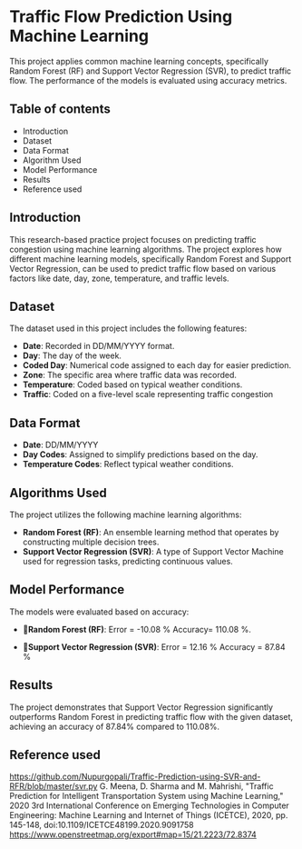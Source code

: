 # Traffic Flow Prediction Using Machine Learning
This project applies common machine learning concepts, specifically Random Forest (RF) and Support Vector Regression (SVR), to predict traffic flow. The performance of the models is evaluated using accuracy metrics.

## Table of contents
- Introduction
- Dataset
- Data Format
- Algorithm Used
- Model Performance
- Results
- Reference used

## Introduction
This research-based practice project focuses on predicting traffic congestion using machine learning algorithms. The project explores how different machine learning models, specifically Random Forest and Support Vector Regression, can be used to predict traffic flow based on various factors like date, day, zone, temperature, and traffic levels.

## Dataset 
The dataset used in this project includes the following features:
- **Date**: Recorded in DD/MM/YYYY format.
- **Day**: The day of the week.
- **Coded Day**: Numerical code assigned to each day for easier prediction.
- **Zone**: The specific area where traffic data was recorded.
- **Temperature**: Coded based on typical weather conditions.
- **Traffic**: Coded on a five-level scale representing traffic congestion

## Data Format
- **Date**: DD/MM/YYYY
- **Day Codes**: Assigned to simplify predictions based on the day.
- **Temperature Codes**: Reflect typical weather conditions.

## Algorithms Used
The project utilizes the following machine learning algorithms:
- **Random Forest (RF)**: An ensemble learning method that operates by constructing multiple decision trees.
- **Support Vector Regression (SVR)**: A type of Support Vector Machine used for regression tasks, predicting continuous values.

## Model Performance
The models were evaluated based on accuracy:
- :round_pushpin:**Random Forest (RF)**:
  Error = -10.08 %
  Accuracy= 110.08 %.
  
- :round_pushpin:**Support Vector Regression (SVR)**:
  Error = 12.16 %
  Accuracy = 87.84 %

## Results 
The project demonstrates that Support Vector Regression significantly outperforms Random Forest in predicting traffic flow with the given dataset, achieving an accuracy of 87.84% compared to 110.08%.

## Reference used 
https://github.com/Nupurgopali/Traffic-Prediction-using-SVR-and-RFR/blob/master/svr.py
G. Meena, D. Sharma and M. Mahrishi, "Traffic Prediction for Intelligent Transportation System 
using Machine Learning," 2020 3rd International Conference on Emerging Technologies in Computer 
Engineering: Machine Learning and Internet of Things (ICETCE), 2020, pp. 145-148, 
doi:10.1109/ICETCE48199.2020.9091758 
https://www.openstreetmap.org/export#map=15/21.2223/72.8374
